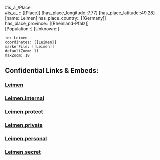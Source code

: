 ﻿---
location: [49.28,7.77] 
mapzoom: [7,12] 
mapmarker: city 
type: City
tags:
- geo/City


SpocWebEntityId: 31921
isDeleted: false
confidential: public

---
#is_a_/Place  
#is_a_ :: [[Place]] 
[has_place_longitude::7.77] 
[has_place_latitude::49.28] 
[name::Leimen] 
has_place_country:: [[Germany]]  
has_place_province:: [[Rheinland-Pfalz]]  
[Population::] 
[Unknown::] 


```leaflet
id: Leimen
coordinates: [[Leimen]] 
markerFile: [[Leimen]] 
defaultZoom: 11 
maxZoom: 18
```


## Confidential Links & Embeds: 

### [Leimen](/_public/Earth/Continent/Europe/Europe~Central/Germany/Germany~West/Rheinland-Pfalz/counties~RP/Südwestpfalz/cities~Südwestpfalz/Rodalben/City/Leimen.md) 

### [Leimen.internal](/_internal/Earth/Continent/Europe/Europe~Central/Germany/Germany~West/Rheinland-Pfalz/counties~RP/Südwestpfalz/cities~Südwestpfalz/Rodalben/City/Leimen.internal.md) 

### [Leimen.protect](/_protect/Earth/Continent/Europe/Europe~Central/Germany/Germany~West/Rheinland-Pfalz/counties~RP/Südwestpfalz/cities~Südwestpfalz/Rodalben/City/Leimen.protect.md) 

### [Leimen.private](/_private/Earth/Continent/Europe/Europe~Central/Germany/Germany~West/Rheinland-Pfalz/counties~RP/Südwestpfalz/cities~Südwestpfalz/Rodalben/City/Leimen.private.md) 

### [Leimen.personal](/_personal/Earth/Continent/Europe/Europe~Central/Germany/Germany~West/Rheinland-Pfalz/counties~RP/Südwestpfalz/cities~Südwestpfalz/Rodalben/City/Leimen.personal.md) 

### [Leimen.secret](/_secret/Earth/Continent/Europe/Europe~Central/Germany/Germany~West/Rheinland-Pfalz/counties~RP/Südwestpfalz/cities~Südwestpfalz/Rodalben/City/Leimen.secret.md) 
